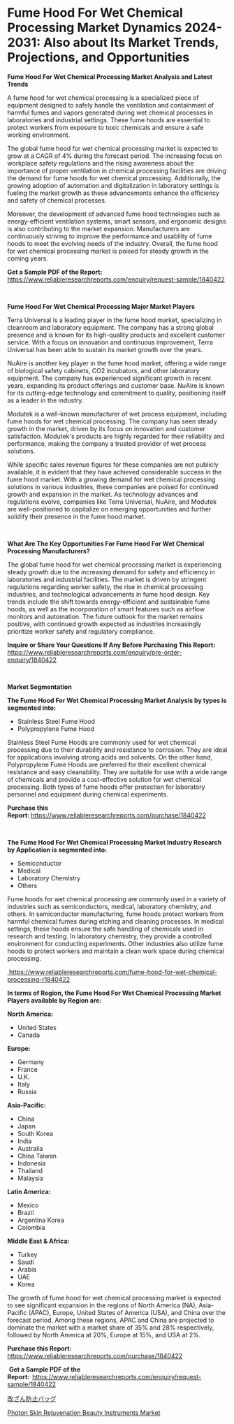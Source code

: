 <p><h1>Fume Hood For Wet Chemical Processing Market Dynamics 2024-2031: Also about Its Market Trends, Projections, and Opportunities</h1></p><p><strong>Fume Hood For Wet Chemical Processing Market Analysis and Latest Trends</strong></p>
<p><p>A fume hood for wet chemical processing is a specialized piece of equipment designed to safely handle the ventilation and containment of harmful fumes and vapors generated during wet chemical processes in laboratories and industrial settings. These fume hoods are essential to protect workers from exposure to toxic chemicals and ensure a safe working environment.</p><p>The global fume hood for wet chemical processing market is expected to grow at a CAGR of 4% during the forecast period. The increasing focus on workplace safety regulations and the rising awareness about the importance of proper ventilation in chemical processing facilities are driving the demand for fume hoods for wet chemical processing. Additionally, the growing adoption of automation and digitalization in laboratory settings is fueling the market growth as these advancements enhance the efficiency and safety of chemical processes.</p><p>Moreover, the development of advanced fume hood technologies such as energy-efficient ventilation systems, smart sensors, and ergonomic designs is also contributing to the market expansion. Manufacturers are continuously striving to improve the performance and usability of fume hoods to meet the evolving needs of the industry. Overall, the fume hood for wet chemical processing market is poised for steady growth in the coming years.</p></p>
<p><strong>Get a Sample PDF of the Report:&nbsp;</strong> <a href="https://www.reliableresearchreports.com/enquiry/request-sample/1840422">https://www.reliableresearchreports.com/enquiry/request-sample/1840422</a></p>
<p>&nbsp;</p>
<p><strong>Fume Hood For Wet Chemical Processing Major Market Players</strong></p>
<p><p>Terra Universal is a leading player in the fume hood market, specializing in cleanroom and laboratory equipment. The company has a strong global presence and is known for its high-quality products and excellent customer service. With a focus on innovation and continuous improvement, Terra Universal has been able to sustain its market growth over the years.</p><p>NuAire is another key player in the fume hood market, offering a wide range of biological safety cabinets, CO2 incubators, and other laboratory equipment. The company has experienced significant growth in recent years, expanding its product offerings and customer base. NuAire is known for its cutting-edge technology and commitment to quality, positioning itself as a leader in the industry.</p><p>Modutek is a well-known manufacturer of wet process equipment, including fume hoods for wet chemical processing. The company has seen steady growth in the market, driven by its focus on innovation and customer satisfaction. Modutek's products are highly regarded for their reliability and performance, making the company a trusted provider of wet process solutions.</p><p>While specific sales revenue figures for these companies are not publicly available, it is evident that they have achieved considerable success in the fume hood market. With a growing demand for wet chemical processing solutions in various industries, these companies are poised for continued growth and expansion in the market. As technology advances and regulations evolve, companies like Terra Universal, NuAire, and Modutek are well-positioned to capitalize on emerging opportunities and further solidify their presence in the fume hood market.</p></p>
<p>&nbsp;</p>
<p><strong>What Are The Key Opportunities For Fume Hood For Wet Chemical Processing Manufacturers?</strong></p>
<p><p>The global fume hood for wet chemical processing market is experiencing steady growth due to the increasing demand for safety and efficiency in laboratories and industrial facilities. The market is driven by stringent regulations regarding worker safety, the rise in chemical processing industries, and technological advancements in fume hood design. Key trends include the shift towards energy-efficient and sustainable fume hoods, as well as the incorporation of smart features such as airflow monitors and automation. The future outlook for the market remains positive, with continued growth expected as industries increasingly prioritize worker safety and regulatory compliance.</p></p>
<p><strong>Inquire or Share Your Questions If Any Before Purchasing This Report:</strong> <a href="https://www.reliableresearchreports.com/enquiry/pre-order-enquiry/1840422">https://www.reliableresearchreports.com/enquiry/pre-order-enquiry/1840422</a></p>
<p>&nbsp;</p>
<p><strong>Market Segmentation</strong></p>
<p><strong>The Fume Hood For Wet Chemical Processing Market Analysis by types is segmented into:</strong></p>
<p><ul><li>Stainless Steel Fume Hood</li><li>Polypropylene Fume Hood</li></ul></p>
<p><p>Stainless Steel Fume Hoods are commonly used for wet chemical processing due to their durability and resistance to corrosion. They are ideal for applications involving strong acids and solvents. On the other hand, Polypropylene Fume Hoods are preferred for their excellent chemical resistance and easy cleanability. They are suitable for use with a wide range of chemicals and provide a cost-effective solution for wet chemical processing. Both types of fume hoods offer protection for laboratory personnel and equipment during chemical experiments.</p></p>
<p><strong>Purchase this Report:&nbsp;</strong><a href="https://www.reliableresearchreports.com/purchase/1840422">https://www.reliableresearchreports.com/purchase/1840422</a></p>
<p>&nbsp;</p>
<p><strong>The Fume Hood For Wet Chemical Processing Market Industry Research by Application is segmented into:</strong></p>
<p><ul><li>Semiconductor</li><li>Medical</li><li>Laboratory Chemistry</li><li>Others</li></ul></p>
<p><p>Fume hoods for wet chemical processing are commonly used in a variety of industries such as semiconductors, medical, laboratory chemistry, and others. In semiconductor manufacturing, fume hoods protect workers from harmful chemical fumes during etching and cleaning processes. In medical settings, these hoods ensure the safe handling of chemicals used in research and testing. In laboratory chemistry, they provide a controlled environment for conducting experiments. Other industries also utilize fume hoods to protect workers and maintain a clean work space during chemical processing.</p></p>
<p><a href="https://www.reliableresearchreports.com/fume-hood-for-wet-chemical-processing-r1840422">&nbsp;https://www.reliableresearchreports.com/fume-hood-for-wet-chemical-processing-r1840422</a></p>
<p><strong>In terms of Region, the Fume Hood For Wet Chemical Processing Market Players available by Region are:</strong></p>
<p>
    <p> <strong> North America: </strong>
        <ul>
            <li>United States</li>
            <li>Canada</li>
        </ul>
        </p> 
    <p> <strong> Europe: </strong>
        <ul>
            <li>Germany</li>
            <li>France</li>
            <li>U.K.</li>
            <li>Italy</li>
            <li>Russia</li>
        </ul>
        </p> 
    <p> <strong> Asia-Pacific: </strong>
        <ul>
            <li>China</li>
            <li>Japan</li>
            <li>South Korea</li>
            <li>India</li>
            <li>Australia</li>
            <li>China Taiwan</li>
            <li>Indonesia</li>
            <li>Thailand</li>
            <li>Malaysia</li>
        </ul>
        </p> 
    <p> <strong> Latin America: </strong>
        <ul>
            <li>Mexico</li>
            <li>Brazil</li>
            <li>Argentina Korea</li>
            <li>Colombia</li>
        </ul>
        </p> 
    <p> <strong> Middle East & Africa: </strong>
        <ul>
            <li>Turkey</li>
            <li>Saudi</li>
            <li>Arabia</li>
            <li>UAE</li>
            <li>Korea</li>
        </ul>
    </p>
    </p>
<p><p>The growth of fume hood for wet chemical processing market is expected to see significant expansion in the regions of North America (NA), Asia-Pacific (APAC), Europe, United States of America (USA), and China over the forecast period. Among these regions, APAC and China are projected to dominate the market with a market share of 35% and 28% respectively, followed by North America at 20%, Europe at 15%, and USA at 2%.</p></p>
<p><strong>Purchase this Report: </strong><a href="https://www.reliableresearchreports.com/purchase/1840422">https://www.reliableresearchreports.com/purchase/1840422</a></p>
<p>&nbsp;<strong>Get a Sample PDF of the Report:&nbsp;&nbsp;</strong><a href="https://www.reliableresearchreports.com/enquiry/request-sample/1840422">https://www.reliableresearchreports.com/enquiry/request-sample/1840422</a></p>
<p><strong></strong></p>
<p><p><a href="https://github.com/oqoeusbvpadwjs08/Market-Research-Report-List-1/blob/main/403367942597.md">改ざん防止バッグ</a></p><p><a href="https://github.com/RichRobinson5/Market-Research-Report-List-4/blob/main/photon-skin-rejuvenation-beauty-instruments-market.md">Photon Skin Rejuvenation Beauty Instruments Market</a></p></p>